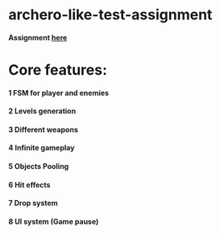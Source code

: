 # archero-like-test-assignment

#### Assignment [here](https://docs.yandex.ru/docs/view?url=ya-disk-public%3A%2F%2FYvjOC%2FszRXmSnIXg55kNkULqX%2BwTTWy5BKK%2FzkxtLY%2FWuiF3YIuvWc2R6TIH1uK1W5aDQ4kMZEXE%2BwNjbq78ug%3D%3D&name=7.1.%20%D0%A2%D0%B5%D1%81%D1%82%D0%BE%D0%B2%D0%BE%D0%B5%20%D0%B7%D0%B0%D0%B4%D0%B0%D0%BD%D0%B8%D0%B5%20-%20%D1%80%D0%B0%D0%B7%D1%80%D0%B0%D0%B1%D0%BE%D1%82%D1%87%D0%B8%D0%BA-2.docx)

# Core features:
#### 1 FSM for player and enemies
#### 2 Levels generation
#### 3 Different weapons
#### 4 Infinite gameplay
#### 5 Objects Pooling
#### 6 Hit effects
#### 7 Drop system
#### 8 UI system (Game pause)
